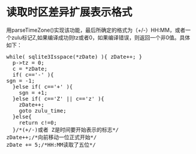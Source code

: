 # 读取时区差异扩展表示格式
用parseTimeZone()实现该功能，最后所确定的格式为（+/-）HH:MM，或者一个zulu标记Z,如果编译成功则tz或者0，如果编译错误，则返回一个非0值。具体如下：
<pre>
while( sqlite3Isspace(*zDate) ){ zDate++; }
  p->tz = 0;
  c = *zDate;
  if( c=='-' ){
sgn = -1;
  }else if( c=='+' ){
    sgn = +1;
  }else if( c=='Z' || c=='z' ){
    zDate++;
    goto zulu_time;
  }else{
    return c!=0;
  }/*(+/-)或者 Z是时间要开始表示的标志*/
zDate++;/*向前移动一位正式开始*/
zDate += 5;/*HH:MM读取了五位*/
</pre>
